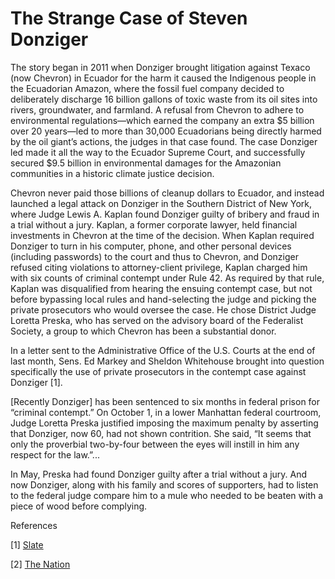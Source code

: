 # The Strange Case of Steven Donziger

The story began in 2011 when Donziger brought litigation against
Texaco (now Chevron) in Ecuador for the harm it caused the Indigenous
people in the Ecuadorian Amazon, where the fossil fuel company decided
to deliberately discharge 16 billion gallons of toxic waste from its
oil sites into rivers, groundwater, and farmland. A refusal from
Chevron to adhere to environmental regulations—which earned the
company an extra $5 billion over 20 years—led to more than 30,000
Ecuadorians being directly harmed by the oil giant’s actions, the
judges in that case found. The case Donziger led made it all the way
to the Ecuador Supreme Court, and successfully secured $9.5 billion in
environmental damages for the Amazonian communities in a historic
climate justice decision.

Chevron never paid those billions of cleanup dollars to Ecuador, and
instead launched a legal attack on Donziger in the Southern District
of New York, where Judge Lewis A. Kaplan found Donziger guilty of
bribery and fraud in a trial without a jury. Kaplan, a former
corporate lawyer, held financial investments in Chevron at the time of
the decision. When Kaplan required Donziger to turn in his computer,
phone, and other personal devices (including passwords) to the court
and thus to Chevron, and Donziger refused citing violations to
attorney-client privilege, Kaplan charged him with six counts of
criminal contempt under Rule 42. As required by that rule, Kaplan was
disqualified from hearing the ensuing contempt case, but not before
bypassing local rules and hand-selecting the judge and picking the
private prosecutors who would oversee the case. He chose District
Judge Loretta Preska, who has served on the advisory board of the
Federalist Society, a group to which Chevron has been a substantial
donor.

In a letter sent to the Administrative Office of the U.S. Courts at
the end of last month, Sens. Ed Markey and Sheldon Whitehouse brought
into question specifically the use of private prosecutors in the
contempt case against Donziger [1].

<a name='oct2021'/>

[Recently Donziger] has been sentenced to six months in federal prison
for “criminal contempt.” On October 1, in a lower Manhattan federal
courtroom, Judge Loretta Preska justified imposing the maximum penalty
by asserting that Donziger, now 60, had not shown contrition. She
said, “It seems that only the proverbial two-by-four between the eyes
will instill in him any respect for the law.”...

In May, Preska had found Donziger guilty after a trial without a
jury. And now Donziger, along with his family and scores of
supporters, had to listen to the federal judge compare him to a mule
who needed to be beaten with a piece of wood before complying.

References

[1] [Slate](https://slate.com/news-and-politics/2021/08/chevron-judge-loretta-preska-steven-donziger.html)

[2] [The Nation](https://www.thenation.com/article/environment/steven-donziger-chevron-sentencing)

